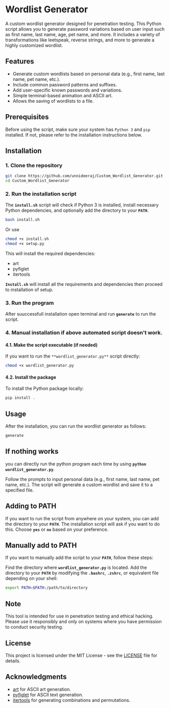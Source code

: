 # Wordlist Generator

A custom wordlist generator designed for penetration testing. This Python script allows you to generate password variations based on user input such as first name, last name, age, pet name, and more. It includes a variety of transformations like leetspeak, reverse strings, and more to generate a highly customized wordlist.

## Features

- Generate custom wordlists based on personal data (e.g., first name, last name, pet name, etc.).
- Include common password patterns and suffixes.
- Add user-specific known passwords and variations.
- Simple terminal-based animation and ASCII art.
- Allows the saving of wordlists to a file.

## Prerequisites

Before using the script, make sure your system has `Python 3` and `pip` installed. If not, please refer to the installation instructions below.

## Installation

### 1. Clone the repository

```bash
git clone https://github.com/unnideeraj/Custom_Wordlist_Generator.git
cd Custom_Wordlist_Generator
```
### 2. Run the installation script
The **`install.sh`** script will check if Python 3 is installed, install necessary Python dependencies, and optionally add the directory to your **`PATH`**.

```bash
bash install.sh
```
Or use
```bash
chmod +x install.sh
chmod +x setup.py
```
This will install the required dependencies:
- art
- pyfiglet
- itertools

**`Install.sh`** will install all the requirements and dependencies then proceed to installation of setup.
### 3. Run the program
After suuccessfull installation open terminal and run **`generate`** to run the script.

### 4. Manual installation if above automated script doesn't work.
#### 4.1. Make the script executable (if needed)
If you want to run the `**wordlist_generator.py**` script directly:
```bash
chmod +x wordlist_generator.py
```
#### 4.2. Install the package
To install the Python package locally:
```bash
pip install .
```
## Usage
After the installation, you can run the wordlist generator as follows:
```bash
generate
```

## If nothing works
you can directly run the python program each time by using **` python wordlist_generator.py `**.

Follow the prompts to input personal data (e.g., first name, last name, pet name, etc.). The script will generate a custom wordlist and save it to a specified file.

## Adding to PATH
If you want to run the script from anywhere on your system, you can add the directory to your **`PATH`**. The installation script will ask if you want to do this. Choose **`yes`** or **`no`** based on your preference.

## Manually add to PATH
If you want to manually add the script to your **`PATH`**, follow these steps:

Find the directory where **`wordlist_generator.py`** is located.
Add the directory to your **`PATH`** by modifying the **`.bashrc`**, **`.zshrc`**, or equivalent file depending on your shell:

```bash
export PATH=$PATH:/path/to/directory
```

## Note
This tool is intended for use in penetration testing and ethical hacking. Please use it responsibly and only on systems where you have permission to conduct security testing.

## License
This project is licensed under the MIT License - see the [LICENSE](./LICENSE) file for details.

## Acknowledgments

- [art](https://pypi.org/project/art/) for ASCII art generation.
- [pyfiglet](https://pypi.org/project/pyfiglet/) for ASCII text generation.
- [itertools](https://docs.python.org/3/library/itertools.html) for generating combinations and permutations.

